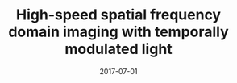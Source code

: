---
title: "High-speed spatial frequency domain imaging with temporally modulated light"
collection: publications
permalink: /publication/2017-07-01-High-speed-spatial-frequency-domain-imaging-with-temporally-modulated-light
scholarlink: https://scholar.google.com/scholar?q=High+speed+spatial+frequency+domain+imaging+with+temporally+modulated+light
date: 2017-07-01
venue: 'J Biomed Opt'
citation: ' M. Applegate,  D. Roblyer, &quot;High-speed spatial frequency domain imaging with temporally modulated light.&quot; J Biomed Opt, 2017.'
firstauthor: true
---